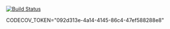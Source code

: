[![Build Status](https://travis-ci.org/pliris/job4j_grabber.svg?branch=main)](https://travis-ci.org/pliris/job4j_grabber)

CODECOV_TOKEN="092d313e-4a14-4145-86c4-47ef588288e8"
